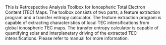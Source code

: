 This is Retrospective Analysis Toolbox for Ionospheric Total Electron Content (TEC) Maps. The toolbox consists of two parts, a feature extraction program and a transfer entropy calculator. The feature extraction program is capable of extracting characteristics of local TEC intensifications from global ionospheric TEC maps. The transfer entropy calculator is capable of quantifying solar and interplanetary driving of the extracted TEC intensifications. Please refer to manual for more information.
